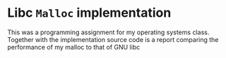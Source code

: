# Libc `Malloc` implementation
This was a programming assignment for my operating systems class. Together with the implementation source code is a report comparing the performance of my malloc to that of GNU libc

